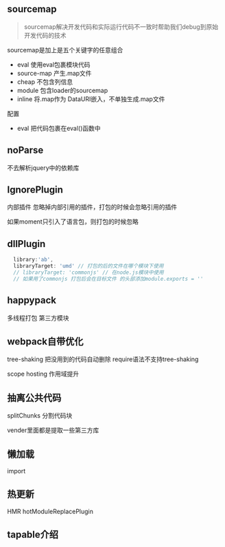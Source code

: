 ## sourcemap
> sourcemap解决开发代码和实际运行代码不一致时帮助我们debug到原始开发代码的技术

sourcemap是加上是五个关键字的任意组合
- eval 使用eval包裹模块代码
- source-map 产生.map文件
- cheap 不包含列信息
- module 包含loader的sourcemap
- inline 将.map作为 DataURI嵌入，不单独生成.map文件 

配置
- eval 把代码包裹在eval()函数中

## noParse
不去解析jquery中的依赖库
## IgnorePlugin
内部插件 
忽略掉内部引用的插件，打包的时候会忽略引用的插件 

如果moment只引入了语言包，则打包的时候忽略

## dllPlugin
```js
  library:'ab',
  libraryTarget: 'umd' // 打包的后的文件在哪个模块下使用
  // libraryTarget: 'commonjs' // 在node.js模块中使用
  // 如果用了commonjs 打包后会在目标文件 的头部添加module.exports = ''

```
## happypack
多线程打包  第三方模块
## webpack自带优化
tree-shaking 把没用到的代码自动删除 
require语法不支持tree-shaking

scope hosting 作用域提升
## 抽离公共代码
splitChunks 分割代码块 

vender里面都是提取一些第三方库
## 懒加载
import 
## 热更新
HMR  hotModuleReplacePlugin
## tapable介绍